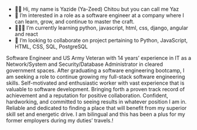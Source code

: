 - 👋🏾 Hi, my name is Yazide (Ya-Zeed) Chitou but you can call me Yaz
- 👀 I’m interested in a role as a software engineer at a company where I can learn, grow, and continue to master the craft.
- 👨🏾‍💻 I’m currently learning python, javascript, html, css, django, angular and react
- 🤝 I’m looking to collaborate on project pertaining to Python, JavaScript, HTML, CSS, SQL, PostgreSQL

Software Engineer and US Army Veteran with 14 years’ experience in IT as a Network/System and Security/Database Administrator in cleared government spaces. After graduating a software engineering bootcamp, I am seeking a role to continue growing my full-stack software engineering skills. Self-motivated and enthusiastic worker with vast experience that is valuable to software development. Bringing forth a proven track record of achievement and a reputation for positive collaboration. Confident, hardworking, and committed to seeing results in whatever position I am in. Reliable and dedicated to finding a place that will benefit from my superior skill set and energetic drive. I am bilingual and this has been a plus for my former employers during my duties’ travels.!

<!---
Yazidechitou/Yazidechitou is a ✨ special ✨ repository because its `README.md` (this file) appears on your GitHub profile.
You can click the Preview link to take a look at your changes.
--->
